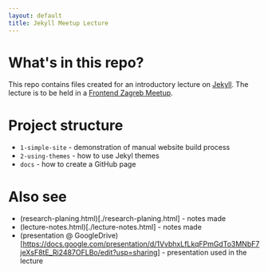 ```yaml
---
layout: default
title: Jekyll Meetup Lecture
---
```

# What's in this repo?

This repo contains files created for an introductory lecture on [Jekyll](https://jekyllrb.com). The lecture is to be held in a [Frontend Zagreb Meetup](https://www.meetup.com/en-AU/FrontendZG/).

# Project structure

 * `1-simple-site` - demonstration of manual website build process
 * `2-using-themes` - how to use Jekyl themes
 * `docs` - how to create a GitHub page

# Also see

* (research-planing.html)[./research-planing.html] - notes made
* (lecture-notes.html)[./lecture-notes.html] - notes made
* (presentation @ GoogleDrive)[https://docs.google.com/presentation/d/1VvbhxLfLkqFPmGdTo3MNbF7jeXsF8tE_Ri2487OFLBo/edit?usp=sharing] - presentation used in the lecture